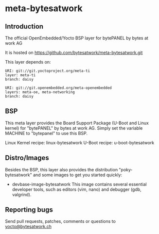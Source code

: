 meta-bytesatwork
================================

Introduction
-------------------------

The official OpenEmbedded/Yocto BSP layer for bytePANEL by bytes at work AG

It is hosted on https://github.com/bytesatwork/meta-bytesatwork.git

This layer depends on:

	URI: git://git.yoctoproject.org/meta-ti
	layer: meta-ti
	branch: daisy

	URI: git://git.openembedded.org/meta-openembedded
	layers: meta-oe, meta-networking
	branch: daisy


BSP
-------------------------
This meta layer provides the Board Support Package (U-Boot and Linux kernel) for "bytePANEL" by bytes at work AG.
Simply set the variable MACHINE to "bytepanel" to use this BSP.

Linux Kernel recipe: linux-bytesatwork
U-Boot recipe: u-boot-bytesatwork


Distro/Images
-------------------------
Besides the BSP, this layer also provides the distribution "poky-bytesatwork" and some images to get you started quickly:

* devbase-image-bytesatwork
This image contains several essential developer tools, such as editors (vim, nano) and debugger (gdb, valgrind).


Reporting bugs
-------------------------
Send pull requests, patches, comments or questions to yocto@bytesatwork.ch
